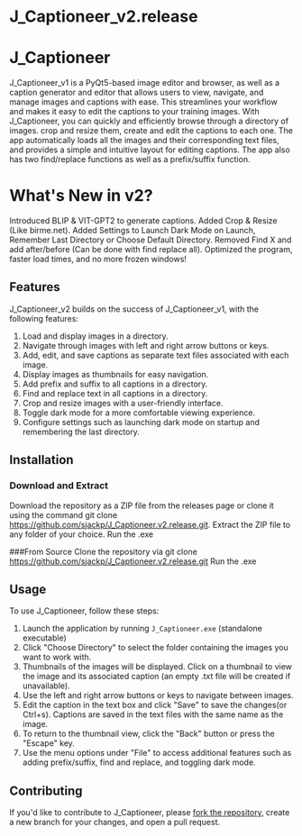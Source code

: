 # J_Captioneer_v2.release



# J_Captioneer

J_Captioneer_v1 is a PyQt5-based image editor and browser, as well as a caption generator and editor that allows users to view, navigate, and manage images and captions with ease. This streamlines your workflow and makes it easy to edit the captions to your training images. With J_Captioneer, you can quickly and efficiently browse through a directory of images. crop and resize them, create and edit the captions to each one. The app automatically loads all the images and their corresponding text files, and provides a simple and intuitive layout for editing captions. The app also has two find/replace functions as well as a prefix/suffix function.

# What's New in v2?

Introduced BLIP & VIT-GPT2 to generate captions.
Added Crop & Resize (Like birme.net).
Added Settings to Launch Dark Mode on Launch, Remember Last Directory or Choose Default Directory.
Removed Find X and add after/before (Can be done with find replace all).
Optimized the program, faster load times, and no more frozen windows!

## Features

J_Captioneer_v2 builds on the success of J_Captioneer_v1, with the following features:

1. Load and display images in a directory.
2. Navigate through images with left and right arrow buttons or keys.
3. Add, edit, and save captions as separate text files associated with each image.
4. Display images as thumbnails for easy navigation.
5. Add prefix and suffix to all captions in a directory.
6. Find and replace text in all captions in a directory.
7. Crop and resize images with a user-friendly interface.
8. Toggle dark mode for a more comfortable viewing experience.
9. Configure settings such as launching dark mode on startup and remembering the last directory.

## Installation

### Download and Extract
Download the repository as a ZIP file from the releases page or clone it using the command git clone https://github.com/sjackp/J_Captioneer.v2.release.git.
Extract the ZIP file to any folder of your choice.
Run the .exe

###From Source
Clone the repository via git clone https://github.com/sjackp/J_Captioneer.v2.release.git
Run the .exe

## Usage

To use J_Captioneer, follow these steps:

1. Launch the application by running `J_Captioneer.exe` (standalone executable)
2. Click "Choose Directory" to select the folder containing the images you want to work with.
3. Thumbnails of the images will be displayed. Click on a thumbnail to view the image and its associated caption (an empty .txt file will be created if unavailable).
4. Use the left and right arrow buttons or keys to navigate between images.
5. Edit the caption in the text box and click "Save" to save the changes(or Ctrl+s). Captions are saved in the text files with the same name as the image.
6. To return to the thumbnail view, click the "Back" button or press the "Escape" key.
7. Use the menu options under "File" to access additional features such as adding prefix/suffix, find and replace, and toggling dark mode.

## Contributing

If you'd like to contribute to J_Captioneer, please [fork the repository](https://github.com/sjackp/J_Captioneer.v2.release/fork), create a new branch for your changes, and open a pull request.
